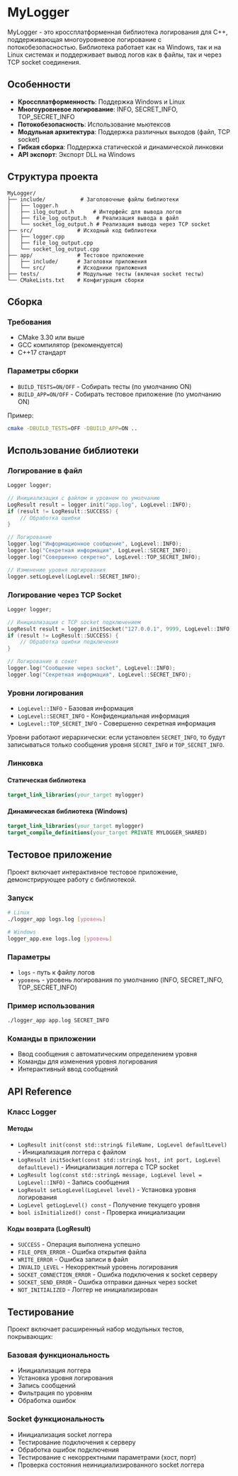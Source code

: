 # MyLogger

MyLogger - это кроссплатформенная библиотека логирования для C++, поддерживающая многоуровневое логирование с потокобезопасностью. Библиотека работает как на Windows, так и на Linux системах и поддерживает вывод логов как в файлы, так и через TCP socket соединения.

## Особенности

- **Кроссплатформенность**: Поддержка Windows и Linux
- **Многоуровневое логирование**: INFO, SECRET_INFO, TOP_SECRET_INFO
- **Потокобезопасность**: Использование мьютексов
- **Модульная архитектура**: Поддержка различных выходов (файл, TCP socket)
- **Гибкая сборка**: Поддержка статической и динамической линковки
- **API экспорт**: Экспорт DLL на Windows

## Структура проекта

```
MyLogger/
├── include/           # Заголовочные файлы библиотеки
│   ├── logger.h
│   ├── ilog_output.h      # Интерфейс для вывода логов
│   ├── file_log_output.h   # Реализация вывода в файл
│   └── socket_log_output.h # Реализация вывода через TCP socket
├── src/              # Исходный код библиотеки
│   ├── logger.cpp
│   ├── file_log_output.cpp
│   └── socket_log_output.cpp
├── app/              # Тестовое приложение
│   ├── include/      # Заголовки приложения
│   └── src/          # Исходники приложения
├── tests/            # Модульные тесты (включая socket тесты)
└── CMakeLists.txt    # Конфигурация сборки
```

## Сборка

### Требования

- CMake 3.30 или выше
- GCC компилятор (рекомендуется)
- C++17 стандарт

### Параметры сборки

- `BUILD_TESTS=ON/OFF` - Собирать тесты (по умолчанию ON)
- `BUILD_APP=ON/OFF` - Собирать тестовое приложение (по умолчанию ON)

Пример:
```bash
cmake -DBUILD_TESTS=OFF -DBUILD_APP=ON ..
```

## Использование библиотеки

### Логирование в файл

```cpp
Logger logger;

// Инициализация с файлом и уровнем по умолчанию
LogResult result = logger.init("app.log", LogLevel::INFO);
if (result != LogResult::SUCCESS) {
    // Обработка ошибки
}

// Логирование
logger.log("Информационное сообщение", LogLevel::INFO);
logger.log("Секретная информация", LogLevel::SECRET_INFO);
logger.log("Совершенно секретно", LogLevel::TOP_SECRET_INFO);

// Изменение уровня логирования
logger.setLogLevel(LogLevel::SECRET_INFO);
```

### Логирование через TCP Socket

```cpp
Logger logger;

// Инициализация с TCP socket подключением
LogResult result = logger.initSocket("127.0.0.1", 9999, LogLevel::INFO);
if (result != LogResult::SUCCESS) {
    // Обработка ошибки подключения
}

// Логирование в сокет
logger.log("Сообщение через socket", LogLevel::INFO);
logger.log("Секретная информация", LogLevel::SECRET_INFO);
```

### Уровни логирования

- `LogLevel::INFO` - Базовая информация
- `LogLevel::SECRET_INFO` - Конфиденциальная информация  
- `LogLevel::TOP_SECRET_INFO` - Совершенно секретная информация

Уровни работают иерархически: если установлен `SECRET_INFO`, то будут записываться только сообщения уровня `SECRET_INFO` и `TOP_SECRET_INFO`.

### Линковка

#### Статическая библиотека
```cmake
target_link_libraries(your_target mylogger)
```

#### Динамическая библиотека (Windows)
```cmake
target_link_libraries(your_target mylogger)
target_compile_definitions(your_target PRIVATE MYLOGGER_SHARED)
```

## Тестовое приложение

Проект включает интерактивное тестовое приложение, демонстрирующее работу с библиотекой.

### Запуск

```bash
# Linux
./logger_app logs.log [уровень]

# Windows
logger_app.exe logs.log [уровень]
```

### Параметры

- `logs` - путь к файлу логов
- `уровень` - уровень логирования по умолчанию (INFO, SECRET_INFO, TOP_SECRET_INFO)

### Пример использования

```bash
./logger_app app.log SECRET_INFO
```

### Команды в приложении

- Ввод сообщения с автоматическим определением уровня
- Команды для изменения уровня логирования
- Интерактивный ввод сообщений

## API Reference

### Класс Logger

#### Методы

- `LogResult init(const std::string& fileName, LogLevel defaultLevel)` - Инициализация логгера с файлом
- `LogResult initSocket(const std::string& host, int port, LogLevel defaultLevel)` - Инициализация логгера с TCP socket
- `LogResult log(const std::string& message, LogLevel level = LogLevel::INFO)` - Запись сообщения
- `LogResult setLogLevel(LogLevel level)` - Установка уровня логирования
- `LogLevel getLogLevel() const` - Получение текущего уровня
- `bool isInitialized() const` - Проверка инициализации

#### Коды возврата (LogResult)

- `SUCCESS` - Операция выполнена успешно
- `FILE_OPEN_ERROR` - Ошибка открытия файла
- `WRITE_ERROR` - Ошибка записи в файл
- `INVALID_LEVEL` - Некорректный уровень логирования
- `SOCKET_CONNECTION_ERROR` - Ошибка подключения к socket серверу
- `SOCKET_SEND_ERROR` - Ошибка отправки данных через socket
- `NOT_INITIALIZED` - Логгер не инициализирован

## Тестирование

Проект включает расширенный набор модульных тестов, покрывающих:

### Базовая функциональность
- Инициализация логгера
- Установка уровня логирования  
- Запись сообщений
- Фильтрация по уровням
- Обработка ошибок

### Socket функциональность
- Инициализация socket логгера
- Тестирование подключения к серверу
- Обработка ошибок подключения
- Тестирование с некорректными параметрами (хост, порт)
- Проверка состояния неинициализированного socket логгера
